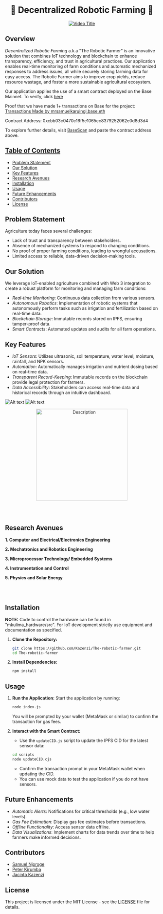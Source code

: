 <div align="center">
  
# 🚜 Decentralized Robotic Farming 🤖

</div>

<div align="center">
  <a href="http://www.youtube.com/watch?v=3aW1EPtWOO4" target="_blank" style="position: relative; display: inline-block;">
    <img src="http://img.youtube.com/vi/3aW1EPtWOO4/0.jpg" alt="Video Title" style="display: block;">
    <img src="https://upload.wikimedia.org/wikipedia/commons/4/42/YouTube_icon_%282013-2017%29.png" alt="YouTube Logo" 
         style="position: absolute; top: 50%; left: 50%; transform: translate(-50%, -50%); width: 15%; height: auto;">
  </a>
</div>

## Overview

*Decentralized Robotic Farming* a.k.a "The Robotic Farmer" is an innovative solution that combines IoT technology and blockchain to enhance transparency, efficiency, and trust in agricultural practices. Our application enables real-time monitoring of farm conditions and automatic mechanized responses to address issues, all while securely storing farming data for easy access. The Robotic Farmer aims to improve crop yields, reduce resource wastage, and foster a more sustainable agricultural ecosystem.

Our application applies the use of a smart contract deployed on the Base Mainnet. To verify, click [here](https://basescan.org/tx/0xa0cec8370d50e3738e3875305d2406a3c49cf04a951348cc5778b26b3b8fc69f) 

Proof that we have made 1+ transactions on Base for the project: [Transactions Made by mrsamuelkaruingi.base.eth](https://basescan.org/address/0xe854a712AE100D1089e1490179Ea1C1F786b56cc)

Contract Address: 0xcbb03c0470c16f5e1065cc8379252062e0d8d3d4

To explore further details, visit [BaseScan](https://basescan.org/) and paste the contract address above.

## <u>Table of Contents</u>
- [Problem Statement](#problem-statement)
- [Our Solution](#our-solution)
- [Key Features](#key-features)
- [Research Avenues](#research-avenues)
- [Installation](#installation)
- [Usage](#usage)
- [Future Enhancements](#future-enhancements)
- [Contributors](#contributors)
- [License](#license)

## Problem Statement

Agriculture today faces several challenges:
- Lack of trust and transparency between stakeholders.
- Absence of mechanized systems to respond to changing conditions.
- No proof of proper farming conditions, leading to wrongful accusations.
- Limited access to reliable, data-driven decision-making tools.

## Our Solution

We leverage IoT-enabled agriculture combined with Web 3 integration to create a robust platform for monitoring and managing farm conditions:
- *Real-time Monitoring*: Continuous data collection from various sensors.
- *Autonomous Robotics*: Implementation of robotic systems that autonomously perform tasks such as irrigation and fertilization based on real-time data.
- *Blockchain Storage*: Immutable records stored on IPFS, ensuring tamper-proof data.
- *Smart Contracts*: Automated updates and audits for all farm operations.

## Key Features

- *IoT Sensors*: Utilizes ultrasonic, soil temperature, water level, moisture, rainfall, and NPK sensors.
- *Automation*: Automatically manages irrigation and nutrient dosing based on real-time data.
- *Transparent Record-Keeping*: Immutable records on the blockchain provide legal protection for farmers.
- *Data Accessibility*: Stakeholders can access real-time data and historical records through an intuitive dashboard.
  
![Alt text](https://github.com/Kazenzi/The-robotic-farmer/blob/master/hardware_top.png)
![Alt text](https://github.com/Kazenzi/The-robotic-farmer/blob/master/IoT-skeleton-setup.jpg)
<div align="center">
    <img src="https://github.com/Kazenzi/The-robotic-farmer/blob/master/board.jpeg" alt="Description" width="300">
</div>  

<br><br>

## Research Avenues
**1. Computer and Electrical/Electronics Engineering**

**2. Mechatronics and Robotics Engineering**

**3. Microprocessor Technology/ Embedded Systems** 

**4. Instrumentation and Control**

**5. Physics and Solar Energy**
   
<br><br>

## Installation

**NOTE:** Code to control the hardware can be found in "mkulima_hardware/src". For IoT development strictly use equipment and documentation as specified. 

1. **Clone the Repository:**
   ```bash
   git clone https://github.com/Kazenzi/The-robotic-farmer.git
   cd The-robotic-farmer
   ```

2. **Install Dependencies:**
   ```bash
   npm install
   ```

## Usage

1. **Run the Application:** Start the application by running:
   ```bash
   node index.js
   ```
   You will be prompted by your wallet (MetaMask or similar) to confirm the transaction for gas fees.

2. **Interact with the Smart Contract:**
   - Use the `updateCID.js` script to update the IPFS CID for the latest sensor data:
   ```bash
   cd scripts
   node updateCID.cjs
   ```
   - Confirm the transaction prompt in your MetaMask wallet when updating the CID.
   - You can use mock data to test the application if you do not have sensors.

## Future Enhancements

- *Automatic Alerts*: Notifications for critical thresholds (e.g., low water levels).
- *Gas Fee Estimation*: Display gas fee estimates before transactions.
- *Offline Functionality*: Access sensor data offline.
- *Data Visualizations*: Implement charts for data trends over time to help farmers make informed decisions.

## Contributors

- [Samuel Njoroge](https://github.com/sammmmlikescoding)
- [Peter Kirumba](https://github.com/kirushpeter)
- [Jacinta Kazenzi](https://github.com/Kazenzi)

## License

This project is licensed under the MIT License - see the [LICENSE](LICENSE) file for details.
